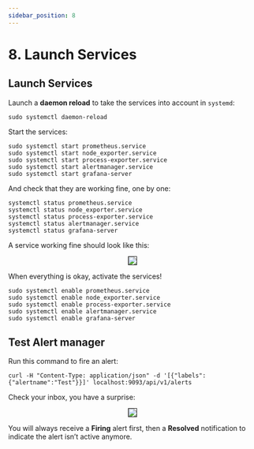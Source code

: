```yaml
---
sidebar_position: 8
---
```


# 8. Launch Services

## Launch Services

Launch a **daemon reload** to take the services into account in `systemd`:

```
sudo systemctl daemon-reload
```

Start the services:

```
sudo systemctl start prometheus.service
sudo systemctl start node_exporter.service
sudo systemctl start process-exporter.service
sudo systemctl start alertmanager.service
sudo systemctl start grafana-server
```

And check that they are working fine, one by one:

```
systemctl status prometheus.service
systemctl status node_exporter.service
systemctl status process-exporter.service
systemctl status alertmanager.service
systemctl status grafana-server
```

A service working fine should look like this:

<center>
<img src="https://i.imgur.com/GtgGvQd.png" border="1">
</center>

When everything is okay, activate the services!

```
sudo systemctl enable prometheus.service
sudo systemctl enable node_exporter.service
sudo systemctl enable process-exporter.service
sudo systemctl enable alertmanager.service
sudo systemctl enable grafana-server
```

## Test Alert manager <a href="#ac61" id="ac61"></a>

Run this command to fire an alert:

```
curl -H "Content-Type: application/json" -d '[{"labels":{"alertname":"Test"}}]' localhost:9093/api/v1/alerts
```

Check your inbox, you have a surprise:

<center>
<img src="https://i.imgur.com/WItIQ8a.png" border="1">
</center>

You will always receive a **Firing** alert first, then a **Resolved** notification to indicate the alert isn’t active anymore.
